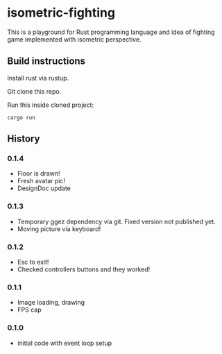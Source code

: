 # isometric-fighting

This is a playground for Rust programming language and idea of fighting game implemented with isometric perspective.

## Build instructions

Install rust via rustup.

Git clone this repo.

Run this inside cloned project:
```
cargo run
```

## History

### 0.1.4
 - Floor is drawn!
 - Fresh avatar pic!
 - DesignDoc update

### 0.1.3
 - Temporary ggez dependency via git. Fixed version not published yet.
 - Moving picture via keyboard!

### 0.1.2
 - Esc to exit!
 - Checked controllers buttons and they worked!

### 0.1.1
 - Image loading, drawing
 - FPS cap

### 0.1.0
 - initial code with event loop setup